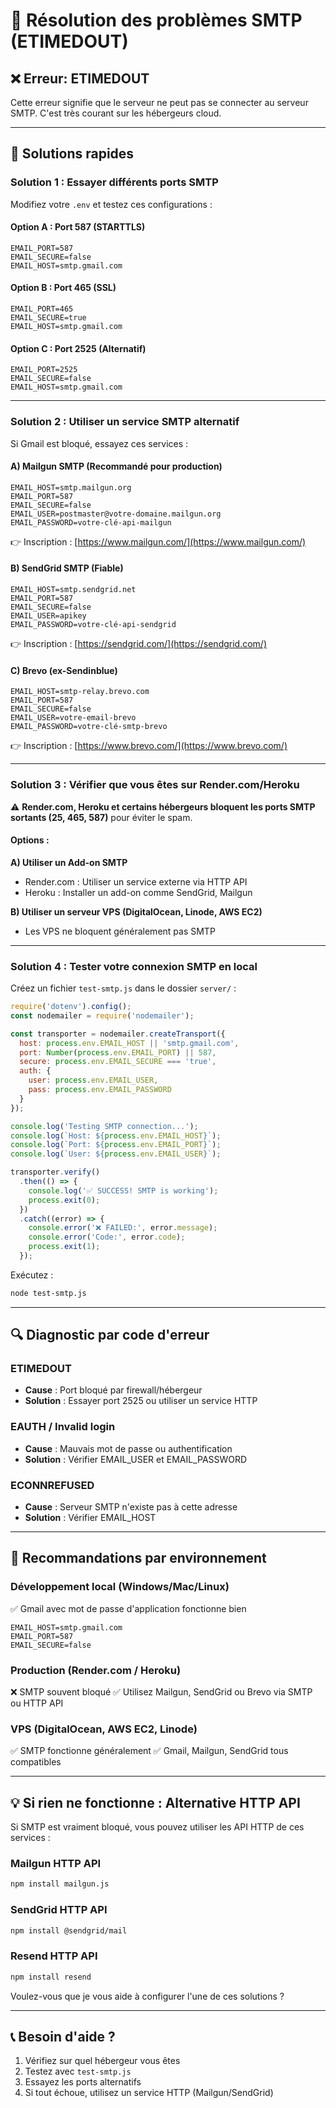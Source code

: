 # 🔧 Résolution des problèmes SMTP (ETIMEDOUT)

## ❌ Erreur: ETIMEDOUT

Cette erreur signifie que le serveur ne peut pas se connecter au serveur SMTP. C'est très courant sur les hébergeurs cloud.

---

## 🎯 Solutions rapides

### Solution 1 : Essayer différents ports SMTP

Modifiez votre `.env` et testez ces configurations :

#### Option A : Port 587 (STARTTLS)
```env
EMAIL_PORT=587
EMAIL_SECURE=false
EMAIL_HOST=smtp.gmail.com
```

#### Option B : Port 465 (SSL)
```env
EMAIL_PORT=465
EMAIL_SECURE=true
EMAIL_HOST=smtp.gmail.com
```

#### Option C : Port 2525 (Alternatif)
```env
EMAIL_PORT=2525
EMAIL_SECURE=false
EMAIL_HOST=smtp.gmail.com
```

---

### Solution 2 : Utiliser un service SMTP alternatif

Si Gmail est bloqué, essayez ces services :

#### A) **Mailgun SMTP** (Recommandé pour production)
```env
EMAIL_HOST=smtp.mailgun.org
EMAIL_PORT=587
EMAIL_SECURE=false
EMAIL_USER=postmaster@votre-domaine.mailgun.org
EMAIL_PASSWORD=votre-clé-api-mailgun
```
👉 Inscription : [https://www.mailgun.com/](https://www.mailgun.com/)

#### B) **SendGrid SMTP** (Fiable)
```env
EMAIL_HOST=smtp.sendgrid.net
EMAIL_PORT=587
EMAIL_SECURE=false
EMAIL_USER=apikey
EMAIL_PASSWORD=votre-clé-api-sendgrid
```
👉 Inscription : [https://sendgrid.com/](https://sendgrid.com/)

#### C) **Brevo (ex-Sendinblue)**
```env
EMAIL_HOST=smtp-relay.brevo.com
EMAIL_PORT=587
EMAIL_SECURE=false
EMAIL_USER=votre-email-brevo
EMAIL_PASSWORD=votre-clé-smtp-brevo
```
👉 Inscription : [https://www.brevo.com/](https://www.brevo.com/)

---

### Solution 3 : Vérifier que vous êtes sur Render.com/Heroku

⚠️ **Render.com, Heroku et certains hébergeurs bloquent les ports SMTP sortants (25, 465, 587)** pour éviter le spam.

#### Options :

**A) Utiliser un Add-on SMTP**
- Render.com : Utiliser un service externe via HTTP API
- Heroku : Installer un add-on comme SendGrid, Mailgun

**B) Utiliser un serveur VPS (DigitalOcean, Linode, AWS EC2)**
- Les VPS ne bloquent généralement pas SMTP

---

### Solution 4 : Tester votre connexion SMTP en local

Créez un fichier `test-smtp.js` dans le dossier `server/` :

```javascript
require('dotenv').config();
const nodemailer = require('nodemailer');

const transporter = nodemailer.createTransport({
  host: process.env.EMAIL_HOST || 'smtp.gmail.com',
  port: Number(process.env.EMAIL_PORT) || 587,
  secure: process.env.EMAIL_SECURE === 'true',
  auth: {
    user: process.env.EMAIL_USER,
    pass: process.env.EMAIL_PASSWORD
  }
});

console.log('Testing SMTP connection...');
console.log(`Host: ${process.env.EMAIL_HOST}`);
console.log(`Port: ${process.env.EMAIL_PORT}`);
console.log(`User: ${process.env.EMAIL_USER}`);

transporter.verify()
  .then(() => {
    console.log('✅ SUCCESS! SMTP is working');
    process.exit(0);
  })
  .catch((error) => {
    console.error('❌ FAILED:', error.message);
    console.error('Code:', error.code);
    process.exit(1);
  });
```

Exécutez :
```bash
node test-smtp.js
```

---

## 🔍 Diagnostic par code d'erreur

### ETIMEDOUT
- **Cause** : Port bloqué par firewall/hébergeur
- **Solution** : Essayer port 2525 ou utiliser un service HTTP

### EAUTH / Invalid login
- **Cause** : Mauvais mot de passe ou authentification
- **Solution** : Vérifier EMAIL_USER et EMAIL_PASSWORD

### ECONNREFUSED
- **Cause** : Serveur SMTP n'existe pas à cette adresse
- **Solution** : Vérifier EMAIL_HOST

---

## 🚀 Recommandations par environnement

### Développement local (Windows/Mac/Linux)
✅ Gmail avec mot de passe d'application fonctionne bien

```env
EMAIL_HOST=smtp.gmail.com
EMAIL_PORT=587
EMAIL_SECURE=false
```

### Production (Render.com / Heroku)
❌ SMTP souvent bloqué
✅ Utilisez Mailgun, SendGrid ou Brevo via SMTP ou HTTP API

### VPS (DigitalOcean, AWS EC2, Linode)
✅ SMTP fonctionne généralement
✅ Gmail, Mailgun, SendGrid tous compatibles

---

## 💡 Si rien ne fonctionne : Alternative HTTP API

Si SMTP est vraiment bloqué, vous pouvez utiliser les API HTTP de ces services :

### Mailgun HTTP API
```bash
npm install mailgun.js
```

### SendGrid HTTP API
```bash
npm install @sendgrid/mail
```

### Resend HTTP API
```bash
npm install resend
```

Voulez-vous que je vous aide à configurer l'une de ces solutions ?

---

## 📞 Besoin d'aide ?

1. Vérifiez sur quel hébergeur vous êtes
2. Testez avec `test-smtp.js`
3. Essayez les ports alternatifs
4. Si tout échoue, utilisez un service HTTP (Mailgun/SendGrid)

